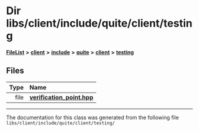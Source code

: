 

# Dir libs/client/include/quite/client/testing



[**FileList**](files.md) **>** [**client**](dir_66fcfc6cbdc0959ca004c79e577b2983.md) **>** [**include**](dir_69eac062172cc3dd38536daddef8f6c7.md) **>** [**quite**](dir_4b2f86ac1ca33b50681e1a9febdc0774.md) **>** [**client**](dir_7d6276c65eb2c4014d2f0c2cacdec3f0.md) **>** [**testing**](dir_c6e9347de3fb4db939a0e8cd4d8d8ee5.md)












## Files

| Type | Name |
| ---: | :--- |
| file | [**verification\_point.hpp**](verification__point_8hpp.md) <br> |



























































------------------------------
The documentation for this class was generated from the following file `libs/client/include/quite/client/testing/`


